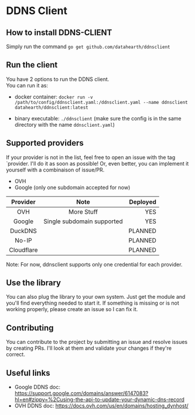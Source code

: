 # DDNS Client

## How to install DDNS-CLIENT

Simply run the command `go get github.com/datahearth/ddnsclient`

## Run the client

You have 2 options to run the DDNS client.  
You can run it as: 
- docker container:
`docker run -v /path/to/config/ddnsclient.yaml:/ddnsclient.yaml --name ddnsclient datahearth/ddnsclient:latest`  

- binary executable:
`./ddnsclient` (make sure the config is in the same directory with the name `ddnsclient.yaml`)

## Supported providers

If your provider is not in the list, feel free to open an issue with the tag `provider. I'll do it as soon as possible! Or, even better, you can implement it yourself with a combinaison of issue/PR.

- OVH
- Google (only one subdomain accepted for now)

| Provider        | Note         | Deployed     |
| :-------------: | :----------: | -----------: |
|  OVH            | More Stuff   | YES          |
| Google          | Single subdomain supported | YES |
| DuckDNS   |  | PLANNED |
| No-IP   |  | PLANNED |
| Cloudflare   |  | PLANNED |

Note: For now, ddnsclient supports only one credential for each provider.

## Use the library

You can also plug the library to your own system. Just get the module and you'll find everything needed to start it.
If something is missing or is not working properly, please create an issue so I can fix it.

## Contributing

You can contribute to the project by submitting an issue and resolve issues by creating PRs. I'll look at them and validate your changes if they're correct. 

## Useful links
- Google DDNS doc: https://support.google.com/domains/answer/6147083?hl=en#zippy=%2Cusing-the-api-to-update-your-dynamic-dns-record
- OVH DDNS doc: https://docs.ovh.com/us/en/domains/hosting_dynhost/